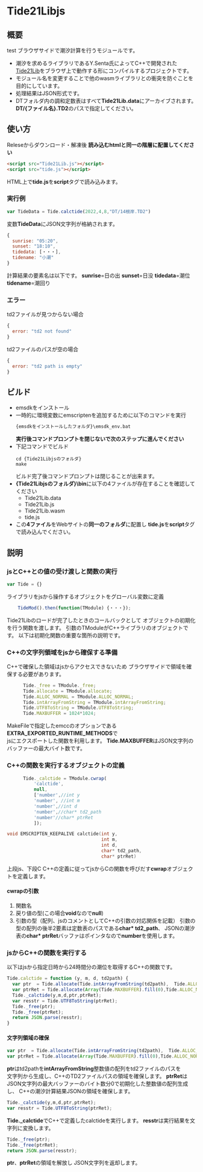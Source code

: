 # Tide21Libjs

## 概要
test
ブラウザサイドで潮汐計算を行うモジュールです。
* 潮汐を求めるライブラリであるY.Senta氏によってC++で開発された[Tide21Lib](http://senta.s112.xrea.com/senta/Tips/000/65/index.html)をブラウザ上で動作する形にコンパイルするプロジェクトです。
* モジュール名を変更することで他のwasmライブラリとの衝突を防ぐことを目的にしています。
* 処理結果はJSON形式です。
* DTフォルダ内の調和定数表はすべて**Tide21Lib.data**にアーカイブされます。
**DT/{ファイル名}.TD2**のパスで指定してください。

## 使い方
Releseからダウンロード・解凍後
**読み込むhtmlと同一の階層に配置してください**
```HTML
<script src="Tide21Lib.js"></script>
<script src="tide.js"></script>
```
HTML上で**tide.js**を**script**タグで読み込みます。
### 実行例
```js
var TideData = Tide.calctide(2022,4,8,"DT/14根岸.TD2")
```
変数**TideData**にJSON文字列が格納されます。
```js
{
  sunrise: "05:20",
  sunset: "18:10",
  tidedata: [・・・],
  tidename: "小潮"
}
```
計算結果の要素名は以下です。
**sunrise**=日の出
**sunset**=日没
**tidedata**=潮位
**tidename**=潮回り
### エラー
td2ファイルが見つからない場合
```js
{
  error: "td2 not found"
}
```
td2ファイルのパスが空の場合
```js
{
  error: "td2 path is empty"
}
```
## ビルド

* emsdkをインストール
* 一時的に環境変数にemscriptenを追加するために以下のコマンドを実行
  ```bat
  {emsdkをインストールしたフォルダ}\emsdk_env.bat
  ```
  **実行後コマンドプロンプトを閉じないで次のステップに進んでください**
* 下記コマンドでビルド
  ```
  cd {Tide21Libjsのフォルダ}
  make
  ```
  ビルド完了後コマンドプロンプトは閉じることが出来ます。
* **{Tide21Libjsのフォルダ}\bin**に以下の4ファイルが存在することを確認してください
  * Tide21Lib.data
  * Tide21Lib.js
  * Tide21Lib.wasm
  * tide.js
* この**4ファイル**をWebサイトの**同一のフォルダ**に配置し
  **tide.js**を**script**タグで読み込んでください。



## 説明
### jsとC++との値の受け渡しと関数の実行
```js
var Tide = {}
```
ライブラリをjsから操作するオブジェクトをグローバル変数に定義
```js
    TideMod().then(function(TModule) {・・・});
```
Tide21Libのロードが完了したときのコールバックとして
オブジェクトの初期化を行う関数を渡します。
引数のTModuleがC++ライブラリのオブジェクトです。
以下は初期化関数の重要な箇所の説明です。

### C++の文字列領域をjsから確保する準備
C++で確保した領域はjsからアクセスできないため
ブラウザサイドで領域を確保する必要があります。
```js
      Tide._free = TModule._free;
      Tide.allocate = TModule.allocate;
      Tide.ALLOC_NORMAL = TModule.ALLOC_NORMAL;
      Tide.intArrayFromString = TModule.intArrayFromString;
      Tide.UTF8ToString = TModule.UTF8ToString;
      Tide.MAXBUFFER = 1024*1024;
```
MakeFileで指定したemccのオプションである  
**EXTRA_EXPORTED_RUNTIME_METHODS**で   
jsにエクスポートした関数を利用します。
**Tide.MAXBUFFER**はJSON文字列のバッファーの最大バイト数です。
### C++の関数を実行するオブジェクトの定義
```js
      Tide._calctide = TModule.cwrap(
          'calctide',
          null,
          ['number',//int y
          'number', //int m
          'number',//int d
          'number',//char* td2_path 
          'number'//char* ptrRet
          ]);
```
```cpp
void EMSCRIPTEN_KEEPALIVE calctide(int y,
                                   int m,
                                   int d,
                                   char* td2_path,
                                   char* ptrRet)
```
上段js、下段C
C++の定義に従ってjsからCの関数を呼びだす**cwrap**オブジェクトを定義します。
#### cwrapの引数
1. 関数名
2. 戻り値の型(この場合**void**なので**null**)
3. 引数の型（配列、jsのコメントとしてC++の引数の対応関係を記載）
引数の型の配列の後半2要素は定数表のパスである**char* td2_path**、
JSONの潮汐表の**char* ptrRet**バッファはポインタなので**number**を使用します。
### jsからC++の関数を実行する
以下はjsから指定日時から24時間分の潮位を取得するC++の関数です。
```js
Tide.calctide = function (y, m, d, td2path) {
  var ptr  = Tide.allocate(Tide.intArrayFromString(td2path),  Tide.ALLOC_NORMAL);
  var ptrRet = Tide.allocate(Array(Tide.MAXBUFFER).fill(0),Tide.ALLOC_NORMAL);
  Tide._calctide(y,m,d,ptr,ptrRet);
  var resstr = Tide.UTF8ToString(ptrRet);
  Tide._free(ptr);
  Tide._free(ptrRet);
  return JSON.parse(resstr);
}
```
#### 文字列領域の確保
```js
var ptr  = Tide.allocate(Tide.intArrayFromString(td2path),  Tide.ALLOC_NORMAL);
var ptrRet = Tide.allocate(Array(Tide.MAXBUFFER).fill(0),Tide.ALLOC_NORMAL);
```
**ptr**はtd2pathを**intArrayFromString**整数値の配列をtd2ファイルのパスを   
文字列から生成し、C++のTD2ファイルパスの領域を確保します。
**ptrRet**はJSON文字列の最大バッファーのバイト数分0で初期化した整数値の配列生成し、
C++の潮汐計算結果JSONの領域を確保します。
```js
Tide._calctide(y,m,d,ptr,ptrRet);
var resstr = Tide.UTF8ToString(ptrRet);
```
**Tide._calctide**でC++で定義したcalctideを実行します。
**resstr**は実行結果を文字列に変換します。
```js
Tide._free(ptr);
Tide._free(ptrRet);
return JSON.parse(resstr);
```
**ptr**、**ptrRet**の領域を解放し
JSON文字列を返却します。